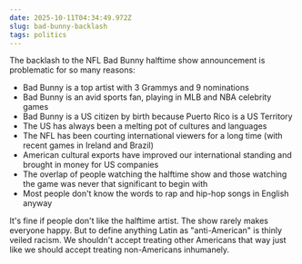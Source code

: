 ```yaml
---
date: 2025-10-11T04:34:49.972Z
slug: bad-bunny-backlash
tags: politics
---
```


The backlash to the NFL Bad Bunny halftime show announcement is problematic for so many reasons:

- Bad Bunny is a top artist with 3 Grammys and 9 nominations
- Bad Bunny is an avid sports fan, playing in MLB and NBA celebrity games
- Bad Bunny is a US citizen by birth because Puerto Rico is a US Territory 
- The US has always been a melting pot of cultures and languages 
- The NFL has been courting international viewers for a long time (with recent games in Ireland and Brazil)
- American cultural exports have improved our international standing and brought in money for US companies 
- The overlap of people watching the halftime show and those watching the game was never that significant to begin with
- Most people don't know the words to rap and hip-hop songs in English anyway 

It's fine if people don't like the halftime artist.
The show rarely makes everyone happy.
But to define anything Latin as "anti-American" is thinly veiled racism.
We shouldn't accept treating other Americans that way just like we should accept treating non-Americans inhumanely.


